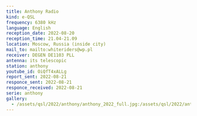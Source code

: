 ```yaml
---
title: Anthony Radio
kind: e-QSL
frequency: 6380 kHz
language: English
reception_date: 2022-08-20
reception_time: 21.04-21.09
location: Moscow, Russia (inside city)
mail_to: mailto:whiteriders@wp.pl
receiver: DEGEN DE1103 PLL
antenna: its telescopic
station: anthony
youtube_id: OiQfT4xALLg
report_sent: 2022-08-21
responce_sent: 2022-08-21
responce_received: 2022-08-21
serie: anthony
gallery:
  - /assets/qsl/2022/anthony/anthony_2022_full.jpg:/assets/qsl/2022/anthony/anthony_2022_small.jpg
---
```


